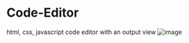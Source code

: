 # Code-Editor
html, css, javascript code editor with an output view
![image](https://github.com/MIKIK19/Code-Editor/assets/78302018/f180aa29-84dc-4760-a103-5f750a79dd20)
